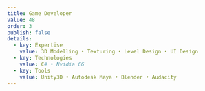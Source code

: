 ```yaml
---
title: Game Developer
value: 48
order: 3
publish: false
details:
  - key: Expertise
    value: 3D Modelling • Texturing • Level Design • UI Design
  - key: Technologies
    value: C# • Nvidia CG
  - key: Tools
    value: Unity3D • Autodesk Maya • Blender • Audacity
---
```

